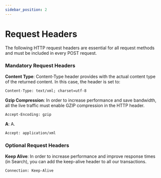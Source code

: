 ```yaml
---
sidebar_position: 2
---
```


# Request Headers

The following HTTP request headers are essential for all request methods and must be included in every POST request.

### Mandatory Request Headers

**Content Type**: Content-Type header provides with the actual content type of the returned content. In this case, the header is set to:

```html
Content-Type: text/xml; charset=utf-8
```  

**Gzip Compression**: In order to increase performance and save bandwidth, all the live traffic must enable GZIP compression in the HTTP header. 

```html
Accept-Encoding: gzip
```                           

**A**: A.

```html
Accept: application/xml
```              

### Optional Request Headers

**Keep Alive**: In order to increase performance and improve response times (in Search), you can add the keep-alive header to all our transactions. 

```html
Connection: Keep-Alive 
```  